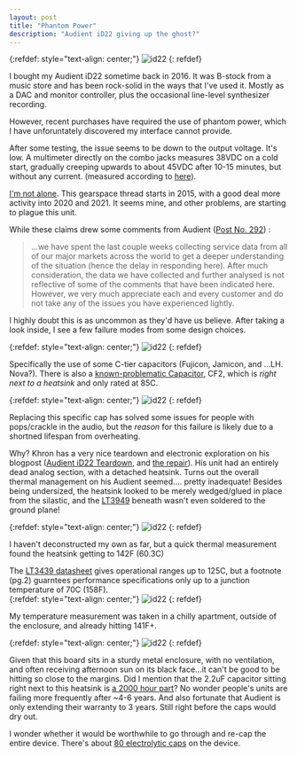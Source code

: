 ```yaml
---
layout: post
title: "Phantom Power"
description: "Audient iD22 giving up the ghost?"
---
```

{:refdef: style="text-align: center;"}
![id22](http://www.sci.utah.edu/~jimmy/website/audient/id22.png)
{: refdef}

I bought my Audient iD22 sometime back in 2016.  It was B-stock from a music store and has been rock-solid in the ways that I've used it. Mostly as a DAC and monitor controller, plus the occasional line-level synthesizer recording.  

However, recent purchases have required the use of phantom power, which I have unforuntately discovered my interface cannot provide.

After some testing, the issue seems to be down to the output voltage.  It's low.  A multimeter directly on the combo jacks measures 38VDC on a cold start, gradually creeping upwards to about 45VDC after 10-15 minutes, but without any current. (measured according to [here](https://service.shure.com/s/article/how-to-test-phantom-power-voltage-and-current?language=en_US)).

[I'm not alone](https://gearspace.com/board/music-computers/1050068-audient-id22-issues-11.html).  This gearspace thread starts in 2015, with a good deal more activity into 2020 and 2021.  It seems mine, and other problems, are starting to plague this unit.

While these claims drew some comments from Audient ([Post No. 292](https://gearspace.com/board/showpost.php?p=15291215&postcount=292)) :

> ...we have spent the last couple weeks collecting service data from all of our major markets across the world to get a deeper understanding of the situation (hence the delay in responding here). After much consideration, the data we have collected and further analysed is not reflective of some of the comments that have been indicated here. However, we very much appreciate each and every customer and do not take any of the issues you have experienced lightly.

I highly doubt this is as uncommon as they'd have us believe. After taking a look inside, I see a few failure modes from some design choices.  

{:refdef: style="text-align: center;"}
![id22](http://www.sci.utah.edu/~jimmy/website/audient/insides.jpg)
{: refdef}

Specifically the use of some C-tier capacitors (Fujicon, Jamicon, and ...LH. Nova?). There is also a [known-problematic Capacitor](https://www.youtube.com/watch?v=pRiQl7Vy4R8), CF2, which is *right next to a heatsink* and only rated at 85C.

{:refdef: style="text-align: center;"}
![id22](http://www.sci.utah.edu/~jimmy/website/audient/badcap.jpg)
{: refdef}

Replacing this specific cap has solved some issues for people with pops/crackle in the audio, but the *reason* for this failure is likely due to a shortned lifespan from overheating. 

Why?  Khron has a very nice teardown and electronic exploration on his blogpost ([Audient iD22 Teardown](https://khronscave.blogspot.com/2021/02/66-audient-id22-teardown.html?m=1), and [the repair](https://khronscave.blogspot.com/2021/02/67-audient-id22-part-2-repair.html?m=1)).  His unit had an entirely dead analog section, with a detached heatsink.  Turns out the overall thermal management on his Audient seemed.... pretty inadequate!  Besides being undersized, the heatsink looked to be merely wedged/glued in place from the silastic, and the [LT3949](https://www.analog.com/media/en/technical-documentation/data-sheets/3439fs.pdf) beneath wasn't even soldered to the ground plane!  

{:refdef: style="text-align: center;"}
![id22](http://www.sci.utah.edu/~jimmy/website/audient/chip.jpg)
{: refdef}

I haven't deconstructed my own as far, but a quick thermal measurement found the heatsink getting to 142F (60.3C)

The [LT3439 datasheet](https://www.analog.com/media/en/technical-documentation/data-sheets/3439fs.pdf) gives operational ranges up to 125C, but a footnote (pg.2) guarntees performance specifications only up to a junction temperature of 70C (158F).  
{:refdef: style="text-align: center;"}
![id22](http://www.sci.utah.edu/~jimmy/website/audient/datasheet.png)
{: refdef}

My temperature measurement was taken in a chilly apartment, outside of the enclosure, and already hitting 141F+.  

{:refdef: style="text-align: center;"}
![id22](http://www.sci.utah.edu/~jimmy/website/audient/temp.jpg)
{: refdef}

Given that this board sits in a sturdy metal enclosure, with no ventilation, and often receiving afternoon sun on its black face...it can't be good to be hitting so close to the margins.  Did I mention that the 2.2uF capacitor sitting right next to this heatsink is [a 2000 hour part](https://store.comet.bg/en/Catalogue/Product/29481/)?  No wonder people's units are failing more frequently after ~4-6 years.  And also fortunate that Audient is only extending their warranty to 3 years.  Still right before the caps would dry out.


I wonder whether it would be worthwhile to go through and re-cap the entire device.  There's about [80 electrolytic caps](https://docs.google.com/spreadsheets/d/1ARY4sbc7E2XFgQhkSMwCjVR8KNS4MbVoTxi-IBfXW9o/edit?usp=sharing) on the device.


